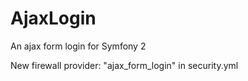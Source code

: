 AjaxLogin
=========

An ajax form login for Symfony 2

New firewall provider: "ajax_form_login" in security.yml